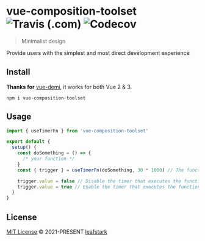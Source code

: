 # vue-composition-toolset ![Travis (.com)](https://img.shields.io/travis/com/leafstark/vue-composition-toolset) ![Codecov](https://img.shields.io/codecov/c/github/leafstark/vue-composition-toolset)

> Minimalist design

Provide users with the simplest and most direct development experience

## Install

**Thanks for** [vue-demi](https://github.com/vueuse/vue-demi), it works for both Vue 2 & 3.

```
npm i vue-composition-toolset
```

## Usage

```ts
import { useTimerFn } from 'vue-composition-toolset'

export default {
  setup() {
    const doSomething = () => {
      /* your function */
    }
    const { trigger } = useTimerFn(doSomething, 30 * 1000) // The function will be executed every 30 seconds

    trigger.value = false // Disable the timer that executes the function
    trigger.value = true // Enable the timer that executes the function
  }
}
```

## License

[MIT License](https://github.com/leafstark/vue-composition-toolset/blob/master/LICENSE) © 2021-PRESENT [leafstark](https://github.com/leafstark)
